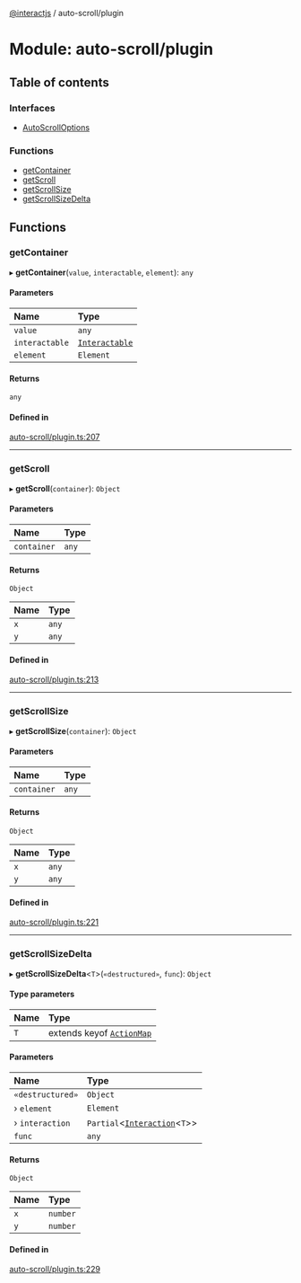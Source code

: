 [@interactjs](../README.md) / auto-scroll/plugin

# Module: auto-scroll/plugin

## Table of contents

### Interfaces

- [AutoScrollOptions](../interfaces/auto_scroll_plugin.AutoScrollOptions.md)

### Functions

- [getContainer](auto_scroll_plugin.md#getcontainer)
- [getScroll](auto_scroll_plugin.md#getscroll)
- [getScrollSize](auto_scroll_plugin.md#getscrollsize)
- [getScrollSizeDelta](auto_scroll_plugin.md#getscrollsizedelta)

## Functions

### getContainer

▸ **getContainer**(`value`, `interactable`, `element`): `any`

#### Parameters

| Name | Type |
| :------ | :------ |
| `value` | `any` |
| `interactable` | [`Interactable`](../classes/core_Interactable.Interactable.md) |
| `element` | `Element` |

#### Returns

`any`

#### Defined in

[auto-scroll/plugin.ts:207](https://github.com/taye/interact.js/blob/f56f1fa2/packages/@interactjs/auto-scroll/plugin.ts#L207)

___

### getScroll

▸ **getScroll**(`container`): `Object`

#### Parameters

| Name | Type |
| :------ | :------ |
| `container` | `any` |

#### Returns

`Object`

| Name | Type |
| :------ | :------ |
| `x` | `any` |
| `y` | `any` |

#### Defined in

[auto-scroll/plugin.ts:213](https://github.com/taye/interact.js/blob/f56f1fa2/packages/@interactjs/auto-scroll/plugin.ts#L213)

___

### getScrollSize

▸ **getScrollSize**(`container`): `Object`

#### Parameters

| Name | Type |
| :------ | :------ |
| `container` | `any` |

#### Returns

`Object`

| Name | Type |
| :------ | :------ |
| `x` | `any` |
| `y` | `any` |

#### Defined in

[auto-scroll/plugin.ts:221](https://github.com/taye/interact.js/blob/f56f1fa2/packages/@interactjs/auto-scroll/plugin.ts#L221)

___

### getScrollSizeDelta

▸ **getScrollSizeDelta**\<`T`\>(`«destructured»`, `func`): `Object`

#### Type parameters

| Name | Type |
| :------ | :------ |
| `T` | extends keyof [`ActionMap`](../interfaces/core_types.ActionMap.md) |

#### Parameters

| Name | Type |
| :------ | :------ |
| `«destructured»` | `Object` |
| › `element` | `Element` |
| › `interaction` | `Partial`\<[`Interaction`](../classes/core_Interaction.Interaction.md)\<`T`\>\> |
| `func` | `any` |

#### Returns

`Object`

| Name | Type |
| :------ | :------ |
| `x` | `number` |
| `y` | `number` |

#### Defined in

[auto-scroll/plugin.ts:229](https://github.com/taye/interact.js/blob/f56f1fa2/packages/@interactjs/auto-scroll/plugin.ts#L229)
